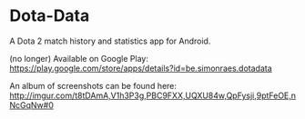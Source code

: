 Dota-Data
=========

A Dota 2 match history and statistics app for Android.


(no longer) Available on Google Play: https://play.google.com/store/apps/details?id=be.simonraes.dotadata

An album of screenshots can be found here: http://imgur.com/t8tDAmA,V1h3P3g,PBC9FXX,UQXU84w,QpFysji,9ptFeOE,nNcGqNw#0

